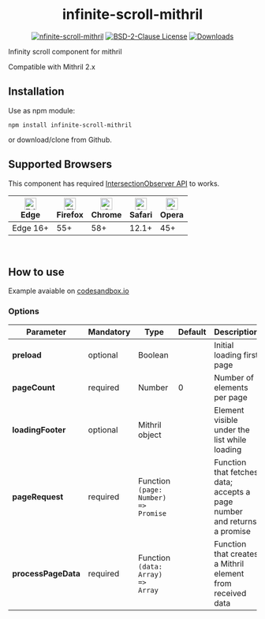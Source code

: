 <h1 align="center">infinite-scroll-mithril</h1>

<div align="center">

  [![nfinite-scroll-mithril](https://img.shields.io/npm/v/infinite-scroll-mithril?label=infinite-scroll-mithril)](https://github.com/pcpl2/infinite-scroll-mithril)
  [![BSD-2-Clause License](https://img.shields.io/github/license/pcpl2/infinite-scroll-mithril.svg)](https://github.com/pcpl2/infinite-scroll-mithril/blob/main/LICENSE)
  [![Downloads](https://img.shields.io/npm/dm/infinite-scroll-mithril.svg)](https://www.npmjs.com/package/infinite-scroll-mithril)

</div>

Infinity scroll component for mithril

Compatible with Mithril 2.x


## Installation
Use as npm module:
```
npm install infinite-scroll-mithril
```
or download/clone from Github.

## Supported Browsers
This component has required [IntersectionObserver API](https://caniuse.com/?search=IntersectionObserver) to works.

| [<img src="https://raw.githubusercontent.com/alrra/browser-logos/master/src/edge/edge_48x48.png" alt="Edge" width="24px" height="24px" />](http://godban.github.io/browsers-support-badges/)</br>Edge | [<img src="https://raw.githubusercontent.com/alrra/browser-logos/master/src/firefox/firefox_48x48.png" alt="Firefox" width="24px" height="24px" />](http://godban.github.io/browsers-support-badges/)</br>Firefox | [<img src="https://raw.githubusercontent.com/alrra/browser-logos/master/src/chrome/chrome_48x48.png" alt="Chrome" width="24px" height="24px" />](http://godban.github.io/browsers-support-badges/)</br>Chrome | [<img src="https://raw.githubusercontent.com/alrra/browser-logos/master/src/safari/safari_48x48.png" alt="Safari" width="24px" height="24px" />](http://godban.github.io/browsers-support-badges/)</br>Safari | [<img src="https://raw.githubusercontent.com/alrra/browser-logos/master/src/opera/opera_48x48.png" alt="Opera" width="24px" height="24px" />](http://godban.github.io/browsers-support-badges/)</br>Opera
| --- | --- | --- | --- | --- |
| Edge 16+ | 55+ | 58+ | 12.1+ | 45+ |
<br />

## How to use

Example avaiable on [codesandbox.io](https://codesandbox.io/s/infinite-scroll-mithril-example-lxgub)

### Options

| **Parameter** |  **Mandatory** | **Type** | **Default** | **Description** |
| ------------- | -------------- | -------- | ----------- | --------------- |
| **preload** | optional | Boolean | | Initial loading first page |
| **pageCount** | required | Number | 0 | Number of elements per page |
| **loadingFooter** | optional | Mithril object |  | Element visible under the list while loading |
| **pageRequest** | required | Function `(page: Number) => Promise` | | Function that fetches data; accepts a page number and returns a promise |
| **processPageData** | required | Function `(data: Array) => Array` |  | Function that creates a Mithril element from received data |
